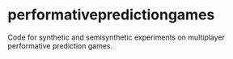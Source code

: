 # performativepredictiongames
Code for synthetic and semisynthetic experiments on multiplayer performative prediction games. 
